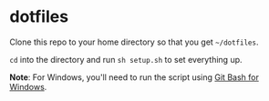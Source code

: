 # dotfiles

Clone this repo to your home directory so that you get `~/dotfiles`.

`cd` into the directory and run `sh setup.sh` to set everything up.

**Note**: For Windows, you'll need to run the script using [Git Bash for Windows](https://git-for-windows.github.io/).
